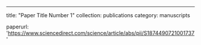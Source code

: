 ---
title: "Paper Title Number 1"
collection: publications
category: manuscripts

paperurl: 'https://www.sciencedirect.com/science/article/abs/pii/S1874490721001737'
